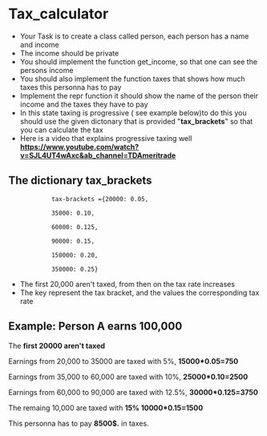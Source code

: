 # Tax_calculator
- Your Task is to create a class called person, each person has a name and income
- The income should be private
- You should implement the function get_income, so that one can see the persons income
- You should also implement the function taxes that shows how much taxes this personna has to pay
- Implement the repr function it should show the name of the person their income and the taxes they have to pay
- In this state taxing is progressive ( see example below)to do this you should use the given dictonary that is provided "**tax_brackets**" so that you can calculate the tax
- Here is a video that explains progressive taxing well **https://www.youtube.com/watch?v=SJL4UT4wAxc&ab_channel=TDAmeritrade**
## The dictionary tax_brackets 
                
                tax-brackets ={20000: 0.05,
                
                35000: 0.10,
                
                60000: 0.125,
                
                90000: 0.15,
                
                150000: 0.20,
                
                350000: 0.25}
- The first 20,000 aren't taxed, from then on the tax rate increases  
- The key represent the tax bracket, and the values the corresponding tax rate
## Example: Person A earns 100,000
The **first 20000 aren't taxed**

Earnings from 20,000 to 35000 are taxed with 5%, **15000*0.05=750**

Earnings from 35,000 to 60,000 are taxed with 10%, **25000*0.10=2500**

Earnings from 60,000 to 90,000 are taxed with 12.5%, **30000*0.125=3750**

The remaing 10,000 are taxed with **15% 10000*0.15=1500**

This personna has to pay **8500$.** in taxes. 

